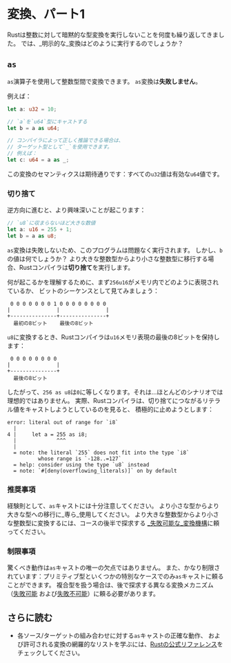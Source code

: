 # 変換、パート1

Rustは整数に対して暗黙的な型変換を実行しないことを何度も繰り返してきました。
では、_明示的な_変換はどのように実行するのでしょうか？

## `as`

`as`演算子を使用して整数型間で変換できます。
`as`変換は**失敗しません**。

例えば：

```rust
let a: u32 = 10;

// `a`を`u64`型にキャストする
let b = a as u64;

// コンパイラによって正しく推論できる場合は、
// ターゲット型として`_`を使用できます。
// 例えば：
let c: u64 = a as _;
```

この変換のセマンティクスは期待通りです：すべての`u32`値は有効な`u64`値です。

### 切り捨て

逆方向に進むと、より興味深いことが起こります：

```rust
// `u8`に収まらないほど大きな数値
let a: u16 = 255 + 1;
let b = a as u8;
```

`as`変換は失敗しないため、このプログラムは問題なく実行されます。
しかし、`b`の値は何でしょうか？
より大きな整数型からより小さな整数型に移行する場合、Rustコンパイラは**切り捨て**を実行します。

何が起こるかを理解するために、まず`256u16`がメモリ内でどのように表現されているか、
ビットのシーケンスとして見てみましょう：

```text
 0 0 0 0 0 0 0 1 0 0 0 0 0 0 0 0
|               |               |
+---------------+---------------+
  最初の8ビット    最後の8ビット
```

`u8`に変換するとき、Rustコンパイラは`u16`メモリ表現の最後の8ビットを保持します：

```text
 0 0 0 0 0 0 0 0 
|               |
+---------------+
  最後の8ビット
```

したがって、`256 as u8`は`0`に等しくなります。それは...ほとんどのシナリオでは理想的ではありません。
実際、Rustコンパイラは、切り捨てにつながるリテラル値をキャストしようとしているのを見ると、
積極的に止めようとします：

```text
error: literal out of range for `i8`
  |
4 |     let a = 255 as i8;
  |             ^^^
  |
  = note: the literal `255` does not fit into the type `i8` 
          whose range is `-128..=127`
  = help: consider using the type `u8` instead
  = note: `#[deny(overflowing_literals)]` on by default
```

### 推奨事項

経験則として、`as`キャストには十分注意してください。
より小さな型からより大きな型への移行に_専ら_使用してください。
より大きな整数型からより小さな整数型に変換するには、コースの後半で探求する
[_失敗可能な_変換機構](../05_ticket_v2/13_try_from.md)に頼ってください。

### 制限事項

驚くべき動作は`as`キャストの唯一の欠点ではありません。
また、かなり制限されています：プリミティブ型といくつかの特別なケースでのみ`as`キャストに頼ることができます。
複合型を扱う場合は、後で探求する異なる変換メカニズム（[失敗可能](../05_ticket_v2/13_try_from.md)
および[失敗不可能](../04_traits/09_from.md)）に頼る必要があります。

## さらに読む

- 各ソース/ターゲットの組み合わせに対する`as`キャストの正確な動作、
  および許可される変換の網羅的なリストを学ぶには、[Rustの公式リファレンス](https://doc.rust-lang.org/reference/expressions/operator-expr.html#numeric-cast)をチェックしてください。